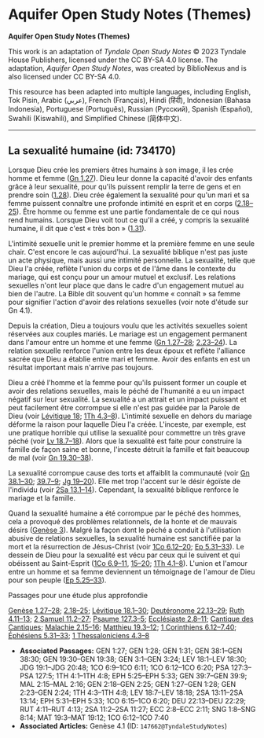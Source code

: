 # Aquifer Open Study Notes (Themes)

**Aquifer Open Study Notes (Themes)**

This work is an adaptation of *Tyndale Open Study Notes* © 2023 Tyndale House Publishers, licensed under the CC BY\-SA 4\.0 license. The adaptation, *Aquifer Open Study Notes*, was created by BiblioNexus and is also licensed under CC BY\-SA 4\.0\.

This resource has been adapted into multiple languages, including English, Tok Pisin, Arabic (عربي), French (Français), Hindi (हिंदी), Indonesian (Bahasa Indonesia), Portuguese (Português), Russian (Русский), Spanish (Español), Swahili (Kiswahili), and Simplified Chinese (简体中文).



--------------------------------

## La sexualité humaine (id: 734170)

Lorsque Dieu crée les premiers êtres humains à son image, il les crée homme et femme ([Gn 1\.27](https://ref.ly/Gen1:27)). Dieu leur donne la capacité d'avoir des enfants grâce à leur sexualité, pour qu'ils puissent remplir la terre de gens et en prendre soin ([1\.28](https://ref.ly/Gen1:28)). Dieu crée également la sexualité pour qu'un mari et sa femme puissent connaître une profonde intimité en esprit et en corps ([2\.18–25](https://ref.ly/Gen2:18-Gen2:25)). Être homme ou femme est une partie fondamentale de ce qui nous rend humains. Lorsque Dieu voit tout ce qu'il a créé, y compris la sexualité humaine, il dit que c'est « très bon » ([1\.31](https://ref.ly/Gen1:31)).

L'intimité sexuelle unit le premier homme et la première femme en une seule chair. C'est encore le cas aujourd'hui. La sexualité biblique n'est pas juste un acte physique, mais aussi une intimité personnelle. La sexualité, telle que Dieu l'a créée, reflète l'union du corps et de l'âme dans le contexte du mariage, qui est conçu pour un amour mutuel et exclusif. Les relations sexuelles n'ont leur place que dans le cadre d'un engagement mutuel au bien de l'autre. La Bible dit souvent qu'un homme « connaît » sa femme pour signifier l'action d'avoir des relations sexuelles (voir note d'étude sur Gn 4\.1).

Depuis la création, Dieu a toujours voulu que les activités sexuelles soient réservées aux couples mariés. Le mariage est un engagement permanent dans l'amour entre un homme et une femme ([Gn 1\.27–28](https://ref.ly/Gen1:27-Gen1:28); [2\.23–24](https://ref.ly/Gen2:23-Gen2:24)). La relation sexuelle renforce l'union entre les deux époux et reflète l'alliance sacrée que Dieu a établie entre mari et femme. Avoir des enfants en est un résultat important mais n'arrive pas toujours.

Dieu a créé l'homme et la femme pour qu'ils puissent former un couple et avoir des relations sexuelles, mais le péché de l'humanité a eu un impact négatif sur leur sexualité. La sexualité a un attrait et un impact puissant et peut facilement être corrompue si elle n'est pas guidée par la Parole de Dieu (voir [Lévitique 18](https://ref.ly/Lev18:1-Lev18:30); [1Th 4\.3–8](https://ref.ly/1Thess4:3-1Thess4:8)). L'intimité sexuelle en dehors du mariage déforme la raison pour laquelle Dieu l'a créée. L'inceste, par exemple, est une pratique horrible qui utilise la sexualité pour commettre un très grave péché (voir [Lv 18\.7–18](https://ref.ly/Lev18:7-Lev18:18)). Alors que la sexualité est faite pour construire la famille de façon saine et bonne, l'inceste détruit la famille et fait beaucoup de mal (voir [Gn 19\.30–38](https://ref.ly/Gen19:30-Gen19:38)).

La sexualité corrompue cause des torts et affaiblit la communauté (voir [Gn 38\.1–30](https://ref.ly/Gen38:1-Gen38:30); [39\.7–9](https://ref.ly/Gen39:7-Gen39:9); [Jg 19–20](https://ref.ly/Judg19:1-Judg20:48)). Elle met trop l'accent sur le désir égoïste de l'individu (voir [2Sa 13\.1–14](https://ref.ly/2Sam13:11-2Sam13:14)). Cependant, la sexualité biblique renforce le mariage et la famille.

Quand la sexualité humaine a été corrompue par le péché des hommes, cela a provoqué des problèmes relationnels, de la honte et de mauvais désirs ([Genèse 3](https://ref.ly/Gen3:1-Gen3:24)). Malgré la façon dont le péché a conduit à l'utilisation abusive de relations sexuelles, la sexualité humaine est sanctifiée par la mort et la résurrection de Jésus\-Christ (voir [1Co 6\.12–20](https://ref.ly/1Cor6:12-1Cor6:20); [Ep 5\.31–33](https://ref.ly/Eph5:31-Eph5:33)). Le dessein de Dieu pour la sexualité est vécu par ceux qui le suivent et qui obéissent au Saint\-Esprit ([1Co 6\.9–11](https://ref.ly/1Cor6:9-1Cor6:11), [15–20](https://ref.ly/1Cor6:15-1Cor6:20); [1Th 4\.1–8](https://ref.ly/1Thess4:1-1Thess4:8)). L'union et l'amour entre un homme et sa femme deviennent un témoignage de l'amour de Dieu pour son peuple ([Ep 5\.25–33](https://ref.ly/Eph5:25-Eph5:33)).

Passages pour une étude plus approfondie

[Genèse 1\.27–28](https://ref.ly/Gen1:27-Gen1:28); [2\.18–25](https://ref.ly/Gen2:18-Gen2:25); [Lévitique 18\.1–30](https://ref.ly/Lev18:1-Lev18:30); [Deutéronome 22\.13–29](https://ref.ly/Deut22:13-Deut22:29); [Ruth 4\.11–13](https://ref.ly/Ruth4:11-Ruth4:13); [2 Samuel 11\.2–27](https://ref.ly/2Sam11:2-2Sam11:27); [Psaume 127\.3–5](https://ref.ly/Ps127:3-Ps127:5); [Ecclésiaste 2\.8–11](https://ref.ly/Eccl2:8-Eccl2:11); [Cantique des Cantiques](https://ref.ly/Song1:8-Song8:14); [Malachie 2\.15–16](https://ref.ly/Mal2:15-Mal2:16); [Matthieu 19\.3–12](https://ref.ly/Matt19:3-Matt19:12); [1 Corinthiens 6\.12–7\.40](https://ref.ly/1Cor6:12-1Cor7:40); [Éphésiens 5\.31–33](https://ref.ly/Eph5:31-Eph5:33); [1 Thessaloniciens 4\.3–8](https://ref.ly/1Thess4:3-1Thess4:8)

* **Associated Passages:** GEN 1:27; GEN 1:28; GEN 1:31; GEN 38:1–GEN 38:30; GEN 19:30–GEN 19:38; GEN 3:1–GEN 3:24; LEV 18:1–LEV 18:30; JDG 19:1–JDG 20:48; 1CO 6:9–1CO 6:11; 1CO 6:12–1CO 6:20; PSA 127:3–PSA 127:5; 1TH 4:1–1TH 4:8; EPH 5:25–EPH 5:33; GEN 39:7–GEN 39:9; MAL 2:15–MAL 2:16; GEN 2:18–GEN 2:25; GEN 1:27–GEN 1:28; GEN 2:23–GEN 2:24; 1TH 4:3–1TH 4:8; LEV 18:7–LEV 18:18; 2SA 13:11–2SA 13:14; EPH 5:31–EPH 5:33; 1CO 6:15–1CO 6:20; DEU 22:13–DEU 22:29; RUT 4:11–RUT 4:13; 2SA 11:2–2SA 11:27; ECC 2:8–ECC 2:11; SNG 1:8–SNG 8:14; MAT 19:3–MAT 19:12; 1CO 6:12–1CO 7:40
* **Associated Articles:** Genèse 4.1 (ID: `147662@TyndaleStudyNotes`)

